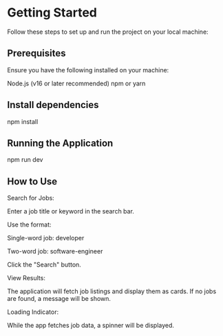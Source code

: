 # Getting Started
Follow these steps to set up and run the project on your local machine:

## Prerequisites
Ensure you have the following installed on your machine:

Node.js (v16 or later recommended)
npm or yarn

## Install dependencies
npm install

## Running the Application
npm run dev

## How to Use
Search for Jobs:

Enter a job title or keyword in the search bar.

Use the format:

Single-word job: developer

Two-word job: software-engineer

Click the "Search" button.

View Results:

The application will fetch job listings and display them as cards.
If no jobs are found, a message will be shown.

Loading Indicator:

While the app fetches job data, a spinner will be displayed.
